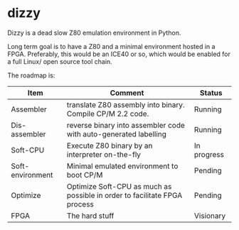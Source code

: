 # dizzy
Dizzy is a dead slow Z80 emulation environment in Python.

Long term goal is to have a Z80 and a minimal environment hosted in a FPGA. Preferably, this would be an ICE40 or so, which would be enabled for a full Linux/ open source tool chain.

The roadmap is:

| Item | Comment | Status |
| --- | --- | --- |
| Assembler | translate Z80 assembly into binary. Compile CP/M 2.2 code. | Running |
| Dis-assembler | reverse binary into assembler code with auto-generated labelling | Running |
| Soft-CPU | Execute Z80 binary by an interpreter on-the-fly | In progress |
| Soft-environment | Minimal emulated environment to boot CP/M | Pending |
| Optimize | Optimize Soft-CPU as much as possible in order to facilitate FPGA process | Pending |
| FPGA | The hard stuff | Visionary |

